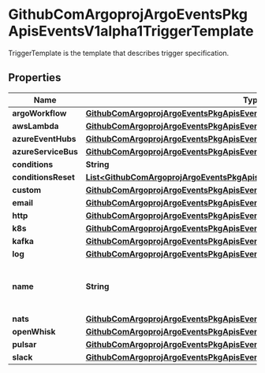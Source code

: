 

# GithubComArgoprojArgoEventsPkgApisEventsV1alpha1TriggerTemplate

TriggerTemplate is the template that describes trigger specification.

## Properties

Name | Type | Description | Notes
------------ | ------------- | ------------- | -------------
**argoWorkflow** | [**GithubComArgoprojArgoEventsPkgApisEventsV1alpha1ArgoWorkflowTrigger**](GithubComArgoprojArgoEventsPkgApisEventsV1alpha1ArgoWorkflowTrigger.md) |  |  [optional]
**awsLambda** | [**GithubComArgoprojArgoEventsPkgApisEventsV1alpha1AWSLambdaTrigger**](GithubComArgoprojArgoEventsPkgApisEventsV1alpha1AWSLambdaTrigger.md) |  |  [optional]
**azureEventHubs** | [**GithubComArgoprojArgoEventsPkgApisEventsV1alpha1AzureEventHubsTrigger**](GithubComArgoprojArgoEventsPkgApisEventsV1alpha1AzureEventHubsTrigger.md) |  |  [optional]
**azureServiceBus** | [**GithubComArgoprojArgoEventsPkgApisEventsV1alpha1AzureServiceBusTrigger**](GithubComArgoprojArgoEventsPkgApisEventsV1alpha1AzureServiceBusTrigger.md) |  |  [optional]
**conditions** | **String** |  |  [optional]
**conditionsReset** | [**List&lt;GithubComArgoprojArgoEventsPkgApisEventsV1alpha1ConditionsResetCriteria&gt;**](GithubComArgoprojArgoEventsPkgApisEventsV1alpha1ConditionsResetCriteria.md) |  |  [optional]
**custom** | [**GithubComArgoprojArgoEventsPkgApisEventsV1alpha1CustomTrigger**](GithubComArgoprojArgoEventsPkgApisEventsV1alpha1CustomTrigger.md) |  |  [optional]
**email** | [**GithubComArgoprojArgoEventsPkgApisEventsV1alpha1EmailTrigger**](GithubComArgoprojArgoEventsPkgApisEventsV1alpha1EmailTrigger.md) |  |  [optional]
**http** | [**GithubComArgoprojArgoEventsPkgApisEventsV1alpha1HTTPTrigger**](GithubComArgoprojArgoEventsPkgApisEventsV1alpha1HTTPTrigger.md) |  |  [optional]
**k8s** | [**GithubComArgoprojArgoEventsPkgApisEventsV1alpha1StandardK8STrigger**](GithubComArgoprojArgoEventsPkgApisEventsV1alpha1StandardK8STrigger.md) |  |  [optional]
**kafka** | [**GithubComArgoprojArgoEventsPkgApisEventsV1alpha1KafkaTrigger**](GithubComArgoprojArgoEventsPkgApisEventsV1alpha1KafkaTrigger.md) |  |  [optional]
**log** | [**GithubComArgoprojArgoEventsPkgApisEventsV1alpha1LogTrigger**](GithubComArgoprojArgoEventsPkgApisEventsV1alpha1LogTrigger.md) |  |  [optional]
**name** | **String** | Name is a unique name of the action to take. |  [optional]
**nats** | [**GithubComArgoprojArgoEventsPkgApisEventsV1alpha1NATSTrigger**](GithubComArgoprojArgoEventsPkgApisEventsV1alpha1NATSTrigger.md) |  |  [optional]
**openWhisk** | [**GithubComArgoprojArgoEventsPkgApisEventsV1alpha1OpenWhiskTrigger**](GithubComArgoprojArgoEventsPkgApisEventsV1alpha1OpenWhiskTrigger.md) |  |  [optional]
**pulsar** | [**GithubComArgoprojArgoEventsPkgApisEventsV1alpha1PulsarTrigger**](GithubComArgoprojArgoEventsPkgApisEventsV1alpha1PulsarTrigger.md) |  |  [optional]
**slack** | [**GithubComArgoprojArgoEventsPkgApisEventsV1alpha1SlackTrigger**](GithubComArgoprojArgoEventsPkgApisEventsV1alpha1SlackTrigger.md) |  |  [optional]



